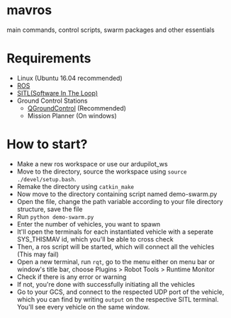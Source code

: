 # mavros
main commands, control scripts, swarm packages and other essentials

# Requirements
- Linux (Ubuntu 16.04 recommended)
- [ROS](http://www.ros.org/install/)
- [SITL(Software In The Loop)](http://ardupilot.org/dev/docs/sitl-simulator-software-in-the-loop.html)
- Ground Control Stations
  - [QGroundControl](qgroundcontrol.com) (Recommended) 
  - Mission Planner (On windows)
  
# How to start?
- Make a new ros workspace or use our ardupilot_ws
- Move to the directory, source the workspace using `source ./devel/setup.bash`.
- Remake the directory using `catkin_make`
- Now move to the directory containing script named demo-swarm.py
- Open the file, change the path variable according to your file directory structure, save the file
- Run `python demo-swarm.py`
- Enter the number of vehicles, you want to spawn
- It'll open the terminals for each instantiated vehicle with a seperate SYS_THISMAV id, which you'll be able to cross check
- Then, a ros script will be started, which will connect all the vehicles (This may fail)
- Open a new terminal, run `rqt`, go to the menu either on menu bar or window's title bar, choose Plugins > Robot Tools > Runtime Monitor
- Check if there is any error or warning
- If not, you're done with successfully initiating all the vehicles
- Go to your GCS, and connect to the respected UDP port of the vehicle, which you can find by writing `output` on the respective SITL terminal. You'll see every vehicle on the same window.

